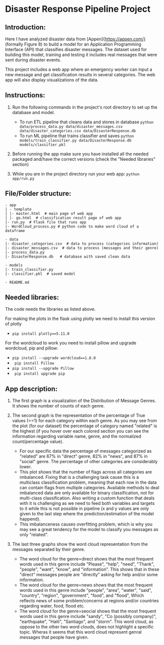 # Disaster Response Pipeline Project

## Introduction:
Here I have analyzed disaster data from [Appen]{https://appen.com/} (formally Figure 8) to build a model for an Application Programming Interface (API) that classifies disaster messages. The dataset used for building this model, training and testing it includes real messages that were sent during disaster events.

This project includes a web app where an emergency worker can input a new message and get classification results in several categories. The web app will also display visualizations of the data.

## Instructions:
1. Run the following commands in the project's root directory to set up the database and model.

    - To run ETL pipeline that cleans data and stores in database
        `python data/process_data.py data/disaster_messages.csv data/disaster_categories.csv data/DisasterResponse.db`
    - To run ML pipeline that trains classifier and saves
        `python models/train_classifier.py data/DisasterResponse.db models/classifier.pkl`

2. Before running the app make sure you have installed all the needed packaged and/have the correct versions (check the "Needed libraries" section)

3. While you are in the project directory run your web app: `python app/run.py`

## File/Folder structure:
```
- app
| - template
| |- master.html  # main page of web app
| |- go.html  # classification result page of web app
|- run.py  # Flask file that runs app
|- WordCloud_process.py # python code to make word cloud of a dataframe

- data
|- disaster_categories.csv  # data to process (categories information)
|- disaster_messages.csv  # data to process (messages and their genre)
|- process_data.py
|- DisasterResponse.db   # database with saved clean data

- models
|- train_classifier.py
|- classifier.pkl  # saved model 

- README.md
```

## Needed libraries:
The code needs the libraries as listed above.

For making the plots in the flask using plotly we need to install this version of plotly

- ` pip install plotly==5.11.0 `

For the wordcloud to work you need to install pillow and upgrade wordcloud, pip and pillow:

- ` pip install --upgrade wordcloud==1.8.0 `
- ` pip install Pillow`
- ` pip install --upgrade Pillow `
- ` pip install upgrade pip`

## App description:

1) The first graph is a visualization of the Distribution of Message Genres. It shows the number of counts of each genre. 

2) The second graph is the representation of the percentage of True values (==1) for each category within each genre. As you may see from the plot (for our dataset) the percentage of category named "related" is the highest (if you hover over each colored section you can see the information regarding variable name, genre, and the normalized count/percentage value). 
	- For our specific data the percentage of messages categorized as "related" are 67% in "direct" genre, 82% in "news", and 87% in "social" genre. The percentage of other categories are considerably lower. 
	- This plot shows that the number of flags across all categories are imbalanced. Fixing that is a challenging task cause this is a multiclass classification problem, meaning that each row in the data can contain flags from multiple categories. Available methods to deal imbalanced data are only available for binary classification, not for multi-class classification. Also writing a custom function that deals with it is challenging as we need to feed both variables and targets to it while this is not possible in pipeline (x and y values are only given to the last step where the prediction/estimation of the model happend). 
    - This imbalanceness causes overfitting problem, which is why you may see a great tendency for the model to classify you messages as only "related". 
    
3) The last three graphs show the word cloud representation from the messages separated by their genre. 
	- The word cloud for the genre=direct shows that the most frequent words used in this genre include "Please", "help", "need", "Thank", "people", "want", "know", and "information". This shows that in these "direct" messages people are "directly" asking for help and/or some information.
    - The word cloud for the genre=news shows that the most frequent words used in this genre include "people", "area", "water", "said", "country", "region", "government", "food", and "flood", Which reflects news of some problem/concerns at regions and/or countries regarding water, food, flood etc.
    - The word cloud for the genre=seocial shows that the most frequent words used in this genre include "sandy", "Co (possibly company)", "earthquake", "Haiti", "Santiago", and "storm". This word cloud, as oppose to the other two word clouds, does not highlight a specific topic. Wheras it seems that this word cloud represent genral messages that people have given.